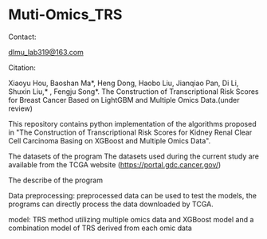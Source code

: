 # Muti-Omics_TRS

Contact:

dlmu_lab319@163.com

Citation:

Xiaoyu Hou, Baoshan Ma*, Heng Dong, Haobo Liu, Jianqiao Pan, Di Li, Shuxin Liu,* , Fengju Song*. The Construction of Transcriptional Risk Scores for Breast Cancer Based on LightGBM and Multiple Omics Data.(under review)

This repository contains python implementation of the algorithms proposed in "The Construction of Transcriptional Risk Scores for Kidney Renal Clear Cell Carcinoma Basing on XGBoost and Multiple Omics Data".

The datasets of the program
The datasets used during the current study are available from the TCGA website (https://portal.gdc.cancer.gov/)

The describe of the program

Data preprocessing: preprocessed data can be used to test the models, the programs can directly process the data downloaded by TCGA.

model: TRS method utilizing multiple omics data and XGBoost model and a combination model of TRS derived from each omic data
